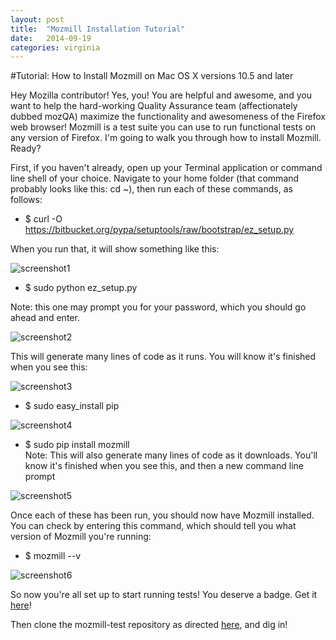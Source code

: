 ```yaml
---
layout: post
title:  "Mozmill Installation Tutorial"
date:   2014-09-19
categories: virginia
---
```


#Tutorial: How to Install Mozmill on Mac OS X versions 10.5 and later

Hey Mozilla contributor! Yes, you! You are helpful and awesome, and you want to help the hard-working Quality Assurance team (affectionately dubbed mozQA) maximize the functionality and awesomeness of the Firefox web browser! Mozmill is a test suite you can use to run functional tests on any version of Firefox. I'm going to walk you through how to install Mozmill. Ready?

First, if you haven't already, open up your Terminal application or command line shell of your choice. Navigate to your home folder (that command probably looks like this: cd ~), then run each of these commands, as follows:

* $ curl -O https://bitbucket.org/pypa/setuptools/raw/bootstrap/ez_setup.py

When you run that, it will show something like this:

![screenshot1](images/1curl.png) 

* $ sudo python ez_setup.py  

Note: this one may prompt you for your password, which you should go ahead and enter. 

![screenshot2](images/2sudo_python_ez.png)

This will generate many lines of code as it runs. You will know it's finished when you see this:

![screenshot3](images/3sudo_python_finished.png)

* $ sudo easy_install pip

![screenshot4](images/4sudo_easy_install.png)

* $ sudo pip install mozmill   
Note: This will also generate many lines of code as it downloads. You'll know it's finished when you see this, and then a new command line prompt

![screenshot5](images/5sudo_pip_install.png)

Once each of these has been run, you should now have Mozmill installed. You can check by entering this command, which should tell you what version of Mozmill you're running:

* $ mozmill --v

![screenshot6](images/6_mozmill__v.png) 

So now you're all set up to start running tests! You deserve a badge. Get it [here](https://badges.mozilla.org/en-US/badges/claim/eacw3f)!

Then clone the mozmill-test repository as directed [here](https://developer.mozilla.org/en-US/docs/Mozilla/QA/Mozmill_tests#The_Mozmill-Test_repository), and dig in! 